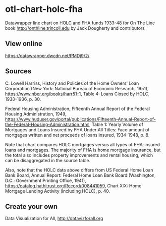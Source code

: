 # otl-chart-holc-fha

Datawrapper line chart on HOLC and FHA funds 1933-48 for On The Line book http://onthline.trincoll.edu by Jack Dougherty and contributors

## View online
https://datawrapper.dwcdn.net/PMDj9/2/

## Sources

C. Lowell Harriss, History and Policies of the Home Owners’ Loan Corporation (New York: National Bureau of Economic Research, 1951), https://www.nber.org/books/harr51-1, Table 4: Loans Closed by HOLC, 1933-1936, p. 30.

Federal Housing Administration, Fifteenth Annual Report of the Federal Housing Administration, 1949, https://www.huduser.gov/portal/publications/Fifteenth-Annual-Report-of-the-Federal-Housing-Administration.html, Table 1: Yearly Volume of Mortgages and Loans Insured by FHA Under All Titles: Face amount of mortgages written and net proceeds of loans insured, 1934-1948, p. 8.

Note that chart compares HOLC mortgages versus all types of FHA-insured loans and mortgages. The majority of FHA is home mortgage insurance, but the total also includes property improvements and rental housing, which can be disaggregated in the source table.

Also, note that the HOLC data above differs from US Federal Home Loan Bank Board, Annual Report: Federal Home Loan Bank Board (Washington, D.C.: Government Printing Office, 1941), https://catalog.hathitrust.org/Record/008441059, Chart XIX: Home Mortgage Lending Activity (including HOLC), p. 40.

## Create your own

Data Visualization for All, http://datavizforall.org
